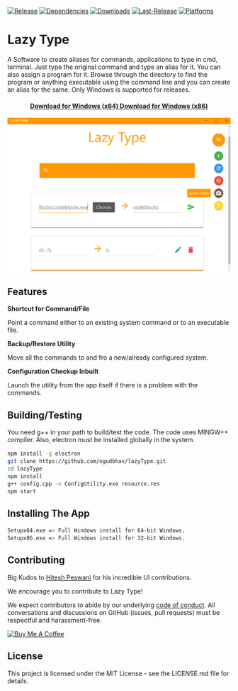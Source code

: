 
[![Release](https://img.shields.io/badge/Release-1.0.1-green.svg)](https://github.com/ngudbhav/lazyType/releases)
[![Dependencies](https://img.shields.io/david/ngudbhav/lazyType.svg)](https://github.com/ngudbhav/lazyType/blob/master/package.json)
[![Downloads](https://img.shields.io/github/downloads/ngudbhav/lazyType/total.svg)](https://github.com/ngudbhav/lazyType/releases)
[![Last-Release](https://img.shields.io/github/release-date/ngudbhav/lazyType.svg)](https://github.com/ngudbhav/lazType/releases)
[![Platforms](https://img.shields.io/badge/platform-win-green.svg)](https://github.com/ngudbhav/lazyType/releases)

# Lazy Type

A Software to create aliases for commands, applications to type in cmd, terminal. Just type the original command and type an alias for it. You can also assign a program for it. Browse through the directory to find the program or anything executable using the command line and you can create an alias for the same. Only Windows is supported for releases.

<h4 align="center">
<a href="https://github.com/ngudbhav/lazyType/releases/download/v1.0.0/Setupx64.exe">Download for Windows (x64) </a><a href="https://github.com/ngudbhav/lazyType/releases/download/v1.0.0/Setupx86.exe"> Download for Windows (x86)</a></h4>

![IMG Page](static/images/ss1.png)

## Features

**Shortcut for Command/File**

Point a command either to an existing system command or to an executable file.

**Backup/Restore Utility**

Move all the commands to and fro a new/already configured system.

**Configuration Checkup Inbuilt**

Launch the utility from the app itself if there is a problem with the commands.

## Building/Testing

You need g++ in your path to build/test the code. The code uses MINGW++ compiler. Also, electron must be installed globally in the system.

```sh
npm install -g electron
git clone https://github.com/ngudbhav/lazyType.git
cd lazyType
npm install
g++ config.cpp -o ConfigUtility.exe resource.res
npm start
```

## Installing The App

```sh
Setupx64.exe => Full Windows install for 64-bit Windows.
Setupx86.exe => Full Windows install for 32-bit Windows.
```

## Contributing

Big Kudos to <a href="http://github.com/hit-11">Hitesh Peswani</a> for his incredible UI contributions.

We encourage you to contribute to Lazy Type!

We expect contributors to abide by our underlying [code of conduct](./CODE_OF_CONDUCT.md).
All conversations and discussions on GitHub (issues, pull requests)
must be respectful and harassment-free.

<a href="https://www.buymeacoffee.com/ngudbhav" target="_blank"><img src="https://bmc-cdn.nyc3.digitaloceanspaces.com/BMC-button-images/custom_images/orange_img.png" alt="Buy Me A Coffee" style="height: auto !important;width: auto !important;" ></a>

## License

This project is licensed under the MIT License - see the LICENSE.md file for details.
